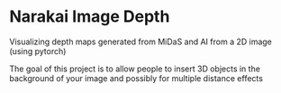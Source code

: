 # Narakai Image Depth

<p>Visualizing depth maps generated from MiDaS and AI from a 2D image (using pytorch)</p>
<p>The goal of this project is to allow people to insert 3D objects in the background of your image and possibly for multiple distance effects</p>